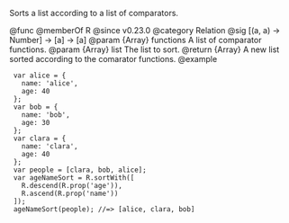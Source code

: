Sorts a list according to a list of comparators.

@func
@memberOf R
@since v0.23.0
@category Relation
@sig [(a, a) -> Number] -> [a] -> [a]
@param {Array} functions A list of comparator functions.
@param {Array} list The list to sort.
@return {Array} A new list sorted according to the comarator functions.
@example

     var alice = {
       name: 'alice',
       age: 40
     };
     var bob = {
       name: 'bob',
       age: 30
     };
     var clara = {
       name: 'clara',
       age: 40
     };
     var people = [clara, bob, alice];
     var ageNameSort = R.sortWith([
       R.descend(R.prop('age')),
       R.ascend(R.prop('name'))
     ]);
     ageNameSort(people); //=> [alice, clara, bob]
